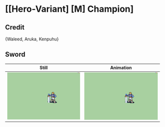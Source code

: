 # [\[Hero-Variant\] \[M\] Champion]

## Credit

{Waleed, Aruka, Kenpuhu}
	
## Sword

| Still | Animation |
| :---: | :-------: |
| ![Sword still](./Sword_000.png) | ![Sword animation](./Sword.gif) |
